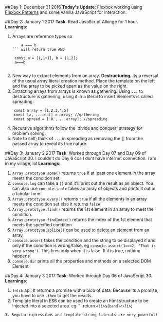 
##Day 1: December 31 2016
**Today's Update**: Flexbox working using [Flexbox Patterns](http://www.flexboxpatterns.com/home) and some vanilla JavaScript for interaction.

##Day 2: January 1 2017
**Task**: Read JavaScript Allonge for 1 hour.
**Learnings**:
1. Arrays are reference types so 
    ```const a = [], b = x;
        a === b
    ``` will return true AND
    ```
        const a = [1,1+1], b = [1,2];
        a===b
    ``` will return false
2. New way to extract elements from an array. **Destructuring**. Its a reversal of the usual array literal creation method. Place the template on the left and the array to be picked apart as the value on the right.
3. Extracting arrays from arrays is known as gathering. Using `...` to destructure is gathering, using it in a literal to insert elements is called spreading.
```
    const array = [1,2,3,4,5]
    const [a, ...rest] = array; //gathering
    const spread = ['0', ...array]; //spreading
```
4. Recursive algorithms follow the 'divide and conquer' strategy for problem solving.
5. Note to self; think of `...` in spreading as removing the [] from the passed array to reveal its true nature.

##Day 3: January 2 2017
**Task**: Worked through Day 07 and Day 09 of JavaScript 30. I couldn't do Day 6 cos I dont have internet connection. I am in my village, lol
**Learnings**:
1. `Array.prototype.some()` returns `true` if at least one element in the array meets the condition set.
2. `console.log` can take a `{}` and it'll print out the result as an object. You can also use `console.table` takes an array of objects and prints it out in a tabular form.
3. `Array.prototype.every()` returns `true` if all the elements in an array meets the condition set else it returns `false`
4. `Array.prototype.find()` returns the 1st element in an array to meet the condition.
5. `Array.prototype.findIndex()` returns the index of the 1st element that meets the specified condition
6. `Array.prototype.splice()` can be used to delete an element from an array.
7. `console.assert` takes the condition and the string to be displayed if and only if the condition is wrong/false. eg `console.assert(1===2, 'That is very wrong')`. This fires only when it is false. If it is true, nothing happens
8. `console.dir` prints all the properties and methods on a selected DOM Element

##Day 4: January 3 2017
**Task**: Worked through Day 06 of JavaScript 30.
**Learnings**: 
1. `fetch` api. It returns a promise with a blob of data. Because its a promise, you have to use `.then` to get the results.
2. Template literal in ES6 can be used to create an html structure to be injected into a selected area. eg ```
	 return `
        <li>${band}</li>
    `;
```
3. Regular expressions and template string literals are very powerful!
